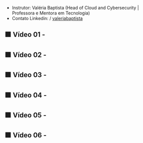 - Instrutor: Valéria Baptista (Head of Cloud and Cybersecurity | Professora e Mentora em Tecnologia)
- Contato Linkedin: / [valeriabaptista](https://www.linkedin.com/in/valeriabaptista/) 

## 🟩 Vídeo 01 - 



## 🟩 Vídeo 02 - 


## 🟩 Vídeo 03 - 


## 🟩 Vídeo 04 - 


## 🟩 Vídeo 05 - 


## 🟩 Vídeo 06 - 